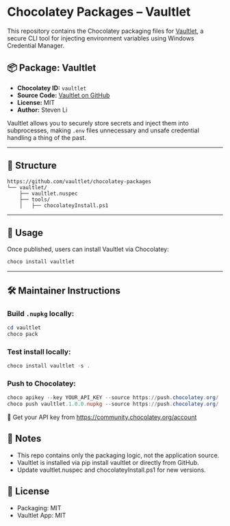 # Chocolatey Packages – Vaultlet

This repository contains the Chocolatey packaging files for [Vaultlet](https://github.com/Vaultlet/Vaultlet), a secure CLI tool for injecting environment variables using Windows Credential Manager.

## 📦 Package: Vaultlet

- **Chocolatey ID:** `vaultlet`
- **Source Code:** [Vaultlet on GitHub](https://github.com/Vaultlet/Vaultlet)
- **License:** MIT
- **Author:** Steven Li

Vaultlet allows you to securely store secrets and inject them into subprocesses, making `.env` files unnecessary and unsafe credential handling a thing of the past.

---

## 📁 Structure

```
https://github.com/vaultlet/chocolatey-packages
└── vaultlet/
    ├── vaultlet.nuspec
    ├── tools/
    │   ├── chocolateyInstall.ps1
```
---
## 🚀 Usage
Once published, users can install Vaultlet via Chocolatey:

```powershell
choco install vaultlet
```
---
## 🛠️ Maintainer Instructions
### Build `.nupkg` locally:
```powershell
cd vaultlet
choco pack
```
### Test install locally:
```powershell
choco install vaultlet -s .
```
### Push to Chocolatey:
```powershell
choco apikey --key YOUR_API_KEY --source https://push.chocolatey.org/
choco push vaultlet.1.0.0.nupkg --source https://push.chocolatey.org/
```
🔐 Get your API key from https://community.chocolatey.org/account

## 🧪 Notes
- This repo contains only the packaging logic, not the application source.
- Vaultlet is installed via pip install vaultlet or directly from GitHub.
- Update vaultlet.nuspec and chocolateyInstall.ps1 for new versions.

## 📄 License
- Packaging: MIT
- Vaultlet App: MIT
